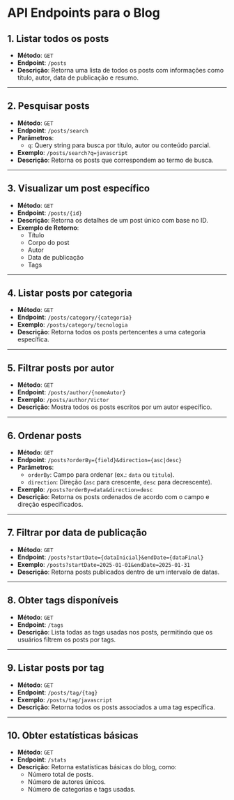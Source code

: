 # API Endpoints para o Blog

## 1. Listar todos os posts
- **Método**: `GET`
- **Endpoint**: `/posts`
- **Descrição**: Retorna uma lista de todos os posts com informações como título, autor, data de publicação e resumo.

---

## 2. Pesquisar posts
- **Método**: `GET`
- **Endpoint**: `/posts/search`
- **Parâmetros**: 
  - `q`: Query string para busca por título, autor ou conteúdo parcial.
- **Exemplo**: `/posts/search?q=javascript`
- **Descrição**: Retorna os posts que correspondem ao termo de busca.

---

## 3. Visualizar um post específico
- **Método**: `GET`
- **Endpoint**: `/posts/{id}`
- **Descrição**: Retorna os detalhes de um post único com base no ID.
- **Exemplo de Retorno**:
  - Título
  - Corpo do post
  - Autor
  - Data de publicação
  - Tags

---

## 4. Listar posts por categoria
- **Método**: `GET`
- **Endpoint**: `/posts/category/{categoria}`
- **Exemplo**: `/posts/category/tecnologia`
- **Descrição**: Retorna todos os posts pertencentes a uma categoria específica.

---

## 5. Filtrar posts por autor
- **Método**: `GET`
- **Endpoint**: `/posts/author/{nomeAutor}`
- **Exemplo**: `/posts/author/Victor`
- **Descrição**: Mostra todos os posts escritos por um autor específico.

---

## 6. Ordenar posts
- **Método**: `GET`
- **Endpoint**: `/posts?orderBy={field}&direction={asc|desc}`
- **Parâmetros**:
  - `orderBy`: Campo para ordenar (ex.: `data` ou `titulo`).
  - `direction`: Direção (`asc` para crescente, `desc` para decrescente).
- **Exemplo**: `/posts?orderBy=data&direction=desc`
- **Descrição**: Retorna os posts ordenados de acordo com o campo e direção especificados.

---

## 7. Filtrar por data de publicação
- **Método**: `GET`
- **Endpoint**: `/posts?startDate={dataInicial}&endDate={dataFinal}`
- **Exemplo**: `/posts?startDate=2025-01-01&endDate=2025-01-31`
- **Descrição**: Retorna posts publicados dentro de um intervalo de datas.

---

## 8. Obter tags disponíveis
- **Método**: `GET`
- **Endpoint**: `/tags`
- **Descrição**: Lista todas as tags usadas nos posts, permitindo que os usuários filtrem os posts por tags.

---

## 9. Listar posts por tag
- **Método**: `GET`
- **Endpoint**: `/posts/tag/{tag}`
- **Exemplo**: `/posts/tag/javascript`
- **Descrição**: Retorna todos os posts associados a uma tag específica.

---

## 10. Obter estatísticas básicas
- **Método**: `GET`
- **Endpoint**: `/stats`
- **Descrição**: Retorna estatísticas básicas do blog, como:
  - Número total de posts.
  - Número de autores únicos.
  - Número de categorias e tags usadas.
